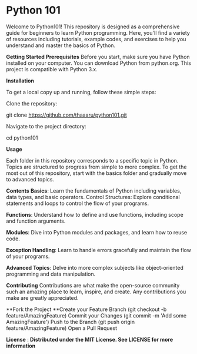 # Python 101
Welcome to Python101! This repository is designed as a comprehensive guide for beginners to learn Python programming.
Here, you'll find a variety of resources including tutorials, example codes, and exercises to help you understand and master the basics of Python.

**Getting Started**
**Prerequisites**
Before you start, make sure you have Python installed on your computer. 
You can download Python from python.org. This project is compatible with Python 3.x.

**Installation**

To get a local copy up and running, follow these simple steps:

Clone the repository:

git clone https://github.com/thaaaru/python101.git

Navigate to the project directory:

cd python101

**Usage**

Each folder in this repository corresponds to a specific topic in Python. Topics are structured to progress from simple to more complex. To get the most out of this repository, start with the basics folder and gradually move to advanced topics.

**Contents**
**Basics**: 
Learn the fundamentals of Python including variables, data types, and basic operators.
Control Structures: Explore conditional statements and loops to control the flow of your programs.

**Functions**: Understand how to define and use functions, including scope and function arguments.

**Modules**: Dive into Python modules and packages, and learn how to reuse code.

**Exception Handling**: Learn to handle errors gracefully and maintain the flow of your programs.

**Advanced Topics**: Delve into more complex subjects like object-oriented programming and data manipulation.

**Contributing**
Contributions are what make the open-source community such an amazing place to learn, inspire, and create. Any contributions you make are greatly appreciated.

**Fork the Project
**Create your Feature Branch (git checkout -b feature/AmazingFeature)
Commit your Changes (git commit -m 'Add some AmazingFeature')
Push to the Branch (git push origin feature/AmazingFeature)
Open a Pull Request

**License** : **Distributed under the MIT License. See LICENSE for more information**

